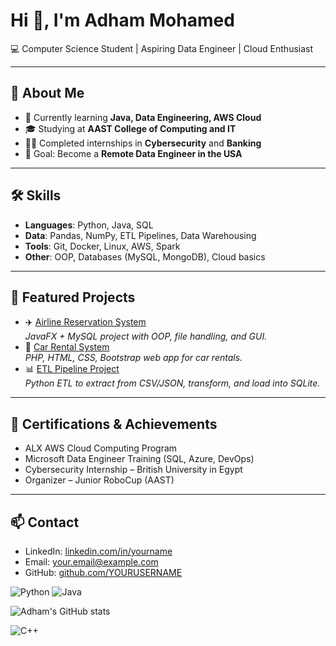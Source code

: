 # Hi 👋, I'm Adham Mohamed
💻 Computer Science Student | Aspiring Data Engineer | Cloud Enthusiast  

---

## 🚀 About Me
- 🌱 Currently learning **Java, Data Engineering, AWS Cloud**
- 🎓 Studying at **AAST College of Computing and IT**
- 👨‍💻 Completed internships in **Cybersecurity** and **Banking**
- 🎯 Goal: Become a **Remote Data Engineer in the USA**

---

## 🛠️ Skills
- **Languages**: Python, Java, SQL
- **Data**: Pandas, NumPy, ETL Pipelines, Data Warehousing
- **Tools**: Git, Docker, Linux, AWS, Spark
- **Other**: OOP, Databases (MySQL, MongoDB), Cloud basics

---

## 📂 Featured Projects
- ✈️ [Airline Reservation System](https://github.com/YOURUSERNAME/airline-reservation)  
  *JavaFX + MySQL project with OOP, file handling, and GUI.*
- 🚗 [Car Rental System](https://github.com/YOURUSERNAME/car-rental)  
  *PHP, HTML, CSS, Bootstrap web app for car rentals.*
- 📊 [ETL Pipeline Project](https://github.com/YOURUSERNAME/etl-pipeline)  
  *Python ETL to extract from CSV/JSON, transform, and load into SQLite.*

---

## 📜 Certifications & Achievements
- ALX AWS Cloud Computing Program
- Microsoft Data Engineer Training (SQL, Azure, DevOps)
- Cybersecurity Internship – British University in Egypt
- Organizer – Junior RoboCup (AAST)

---

## 📫 Contact
- LinkedIn: [linkedin.com/in/yourname](https://linkedin.com/in/yourname)
- Email: your.email@example.com
- GitHub: [github.com/YOURUSERNAME](https://github.com/YOURUSERNAME)

![Python](https://img.shields.io/badge/Python-3776AB?style=flat&logo=python&logoColor=white)
![Java](https://img.shields.io/badge/Java-ED8B00?style=flat&logo=java&logoColor=white)


![Adham's GitHub stats](https://github-readme-stats.vercel.app/api?username=YOURUSERNAME&show_icons=true&theme=tokyonight)


![C++](https://github-readme-stats.vercel.app/api/top-langs/?username=YOURUSERNAME&layout=compact&theme=tokyonight)
